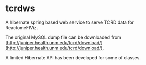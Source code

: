 # tcrdws
A hibernate spring based web service to serve TCRD data for ReactomeFIViz. 

The original MySQL dump file can be downloaded from [http://juniper.health.unm.edu/tcrd/download/](http://juniper.health.unm.edu/tcrd/download/).

A limited Hibernate API has been developed for some of classes. 
